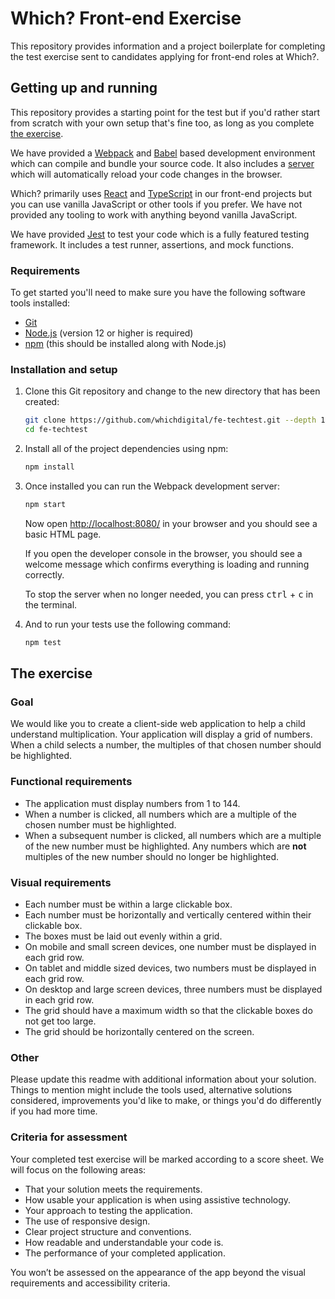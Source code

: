 # Which? Front-end Exercise

This repository provides information and a project boilerplate for completing the test exercise sent to candidates applying for front-end roles at Which?.

## Getting up and running

This repository provides a starting point for the test but if you'd rather start from scratch with your own setup that's fine too, as long as you complete [the exercise](#the-exercise).

We have provided a [Webpack] and [Babel] based development environment which can compile and bundle your source code. It also includes a [server] which will automatically reload your code changes in the browser.

Which? primarily uses [React] and [TypeScript] in our front-end projects but you can use vanilla JavaScript or other tools if you prefer. We have not provided any tooling to work with anything beyond vanilla JavaScript.

We have provided [Jest] to test your code which is a fully featured testing framework. It includes a test runner, assertions, and mock functions.

[React]: https://reactjs.org/
[TypeScript]: https://www.typescriptlang.org/
[Webpack]: https://webpack.js.org/
[Babel]: https://babeljs.io/
[server]: https://github.com/webpack/webpack-dev-server
[Jest]: https://jestjs.io/

### Requirements

To get started you'll need to make sure you have the following software tools installed:

- [Git](https://git-scm.com/)
- [Node.js](https://nodejs.org/en/) (version 12 or higher is required)
- [npm](http://npmjs.com/) (this should be installed along with Node.js)

### Installation and setup

1. Clone this Git repository and change to the new directory that has been created:

    ```sh
    git clone https://github.com/whichdigital/fe-techtest.git --depth 1
    cd fe-techtest
    ```

2. Install all of the project dependencies using npm:

    ```sh
    npm install
    ```

3. Once installed you can run the Webpack development server:

    ```sh
    npm start
    ```

    Now open [http://localhost:8080/](http://localhost:8080/) in your browser and you should see a basic HTML page. 
    
    If you open the developer console in the browser, you should see a welcome message which confirms everything is loading and running correctly.

    To stop the server when no longer needed, you can press <kbd>ctrl</kbd> + <kbd>c</kbd> in the terminal.

4. And to run your tests use the following command:

    ```sh
    npm test
    ```

## The exercise

### Goal

We would like you to create a client-side web application to help a child understand multiplication. Your application will display a grid of numbers. When a child selects a number, the multiples of that chosen number should be highlighted.

### Functional requirements

- The application must display numbers from 1 to 144.
- When a number is clicked, all numbers which are a multiple of the chosen number must be highlighted.
- When a subsequent number is clicked, all numbers which are a multiple of the new number must be highlighted. Any numbers which are **not** multiples of the new number should no longer be highlighted.

### Visual requirements

- Each number must be within a large clickable box.
- Each number must be horizontally and vertically centered within their clickable box.
- The boxes must be laid out evenly within a grid.
- On mobile and small screen devices, one number must be displayed in each grid row.
- On tablet and middle sized devices, two numbers must be displayed in each grid row.
- On desktop and large screen devices, three numbers must be displayed in each grid row.
- The grid should have a maximum width so that the clickable boxes do not get too large.
- The grid should be horizontally centered on the screen.

### Other

Please update this readme with additional information about your solution. Things to mention might include the tools used, alternative solutions considered, improvements you'd like to make, or things you'd do differently if you had more time.

### Criteria for assessment

Your completed test exercise will be marked according to a score sheet. We will focus on the following areas:

* That your solution meets the requirements.
* How usable your application is when using assistive technology.
* Your approach to testing the application.
* The use of responsive design.
* Clear project structure and conventions.
* How readable and understandable your code is.
* The performance of your completed application.

You won’t be assessed on the appearance of the app beyond the visual requirements and accessibility criteria.
